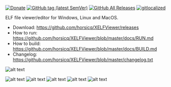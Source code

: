 [![Donate](https://img.shields.io/badge/Donate-PayPal-green.svg)](https://www.paypal.com/cgi-bin/webscr?cmd=_s-xclick&hosted_button_id=NF3FBD3KHMXDN)
[![GitHub tag (latest SemVer)](https://img.shields.io/github/tag/horsicq/XELFViewer.svg)](https://github.com/horsicq/XELFViewer/releases)
[![GitHub All Releases](https://img.shields.io/github/downloads/horsicq/XELFViewer/total.svg)](https://github.com/horsicq/XELFViewer/releases)
[![gitlocalized ](https://gitlocalize.com/repo/4736/whole_project/badge.svg)](https://github.com/horsicq/XTranslation)

ELF file viewer/editor for Windows, Linux and MacOS.

* Download: https://github.com/horsicq/XELFViewer/releases
* How to run: https://github.com/horsicq/XELFViewer/blob/master/docs/RUN.md
* How to build: https://github.com/horsicq/XELFViewer/blob/master/docs/BUILD.md
* Changelog: https://github.com/horsicq/XELFViewer/blob/master/changelog.txt

![alt text](https://github.com/horsicq/XELFViewer/blob/master/mascots/xelfviewer.png "Mascot")

![alt text](https://github.com/horsicq/XELFViewer/blob/master/docs/1.png "1")
![alt text](https://github.com/horsicq/XELFViewer/blob/master/docs/2.png "2")
![alt text](https://github.com/horsicq/XELFViewer/blob/master/docs/3.png "3")
![alt text](https://github.com/horsicq/XELFViewer/blob/master/docs/4.png "4")
![alt text](https://github.com/horsicq/XELFViewer/blob/master/docs/5.png "5")